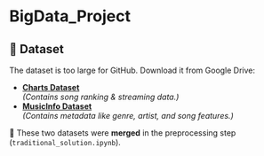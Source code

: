 # BigData_Project

## 📂 Dataset
The dataset is too large for GitHub. Download it from Google Drive:

- **[Charts Dataset]([https://drive.google.com/file/d/XXXXX/view?usp=sharing](https://drive.google.com/file/d/1nMJkT-mXTM9O3aonnk7XhtxnOgK28XoO/view?usp=sharing))**  
  *(Contains song ranking & streaming data.)*  
- **[MusicInfo Dataset]([https://drive.google.com/file/d/YYYYY/view?usp=sharing](https://drive.google.com/file/d/1Z5Hw-N74-HdOrq_EKnfEuWDqOe6c_mhx/view?usp=sharing))**  
  *(Contains metadata like genre, artist, and song features.)*  

🔹 These two datasets were **merged** in the preprocessing step (`traditional_solution.ipynb`).  
